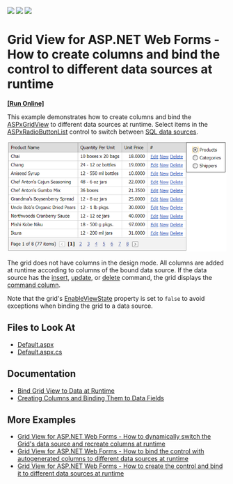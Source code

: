 <!-- default badges list -->
![](https://img.shields.io/endpoint?url=https://codecentral.devexpress.com/api/v1/VersionRange/128537928/15.1.3%2B)
[![](https://img.shields.io/badge/Open_in_DevExpress_Support_Center-FF7200?style=flat-square&logo=DevExpress&logoColor=white)](https://supportcenter.devexpress.com/ticket/details/E2967)
[![](https://img.shields.io/badge/📖_How_to_use_DevExpress_Examples-e9f6fc?style=flat-square)](https://docs.devexpress.com/GeneralInformation/403183)
<!-- default badges end -->

# Grid View for ASP.NET Web Forms - How to create columns and bind the control to different data sources at runtime
<!-- run online -->
**[[Run Online]](https://codecentral.devexpress.com/e2967/)**
<!-- run online end -->

This example demonstrates how to create columns and bind the [ASPxGridView](https://docs.devexpress.com/AspNet/DevExpress.Web.ASPxGridView) to different data sources at runtime. Select items in the [ASPxRadioButtonList](https://docs.devexpress.com/AspNet/DevExpress.Web.ASPxRadioButtonList) control to switch between [SQL data sources](https://docs.microsoft.com/en-us/dotnet/api/system.web.ui.webcontrols.sqldatasource?view=netframework-4.8).

![Bind grid to a data source at runtime](bind-grid-to-data-source.png)

The grid does not have columns in the design mode. All columns are added at runtime according to columns of the bound data source. If the data source has the [insert](xref:https://docs.microsoft.com/en-us/dotnet/api/system.web.ui.webcontrols.sqldatasource.insertcommand?view=netframework-4.8), [update](https://docs.microsoft.com/en-us/dotnet/api/system.web.ui.webcontrols.sqldatasource.updatecommand?view=netframework-4.8), or [delete](https://docs.microsoft.com/en-us/dotnet/api/system.web.ui.webcontrols.sqldatasource.deletecommand?view=netframework-4.8) command, the grid displays the [command column](https://docs.devexpress.com/AspNet/3701/components/grid-view/concepts/data-representation-basics/columns/command-columns?p=netframework).

Note that the grid's [EnableViewState](https://docs.microsoft.com/en-us/dotnet/api/system.web.ui.control.enableviewstate#System_Web_UI_Control_EnableViewState) property is set to `false` to avoid exceptions when binding the grid to a data source.

## Files to Look At

* [Default.aspx](./CS/WebSite/Default.aspx)
* [Default.aspx.cs](./CS/WebSite/Default.aspx.cs)

## Documentation

* [Bind Grid View to Data at Runtime](https://docs.devexpress.com/AspNet/403612/components/grid-view/concepts/bind-to-data/bind-to-data-at-runtime)
* [Creating Columns and Binding Them to Data Fields](https://docs.devexpress.com/AspNet/3698/components/grid-view/concepts/data-representation-basics/columns/creating-columns-and-binding-them-to-data-fields)

## More Examples

* [Grid View for ASP.NET Web Forms - How to dynamically switch the Grid's data source and recreate columns at runtime](https://www.devexpress.com/Support/Center/p/E448)
* [Grid View for ASP.NET Web Forms - How to bind the control with autogenerated columns to different data sources at runtime](https://www.devexpress.com/Support/Center/p/E2965)
* [Grid View for ASP.NET Web Forms - How to create the control and bind it to different data sources at runtime ](https://www.devexpress.com/Support/Center/p/E2968)
